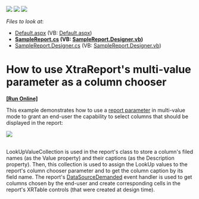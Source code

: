 <!-- default badges list -->
![](https://img.shields.io/endpoint?url=https://codecentral.devexpress.com/api/v1/VersionRange/128604322/15.2.4%2B)
[![](https://img.shields.io/badge/Open_in_DevExpress_Support_Center-FF7200?style=flat-square&logo=DevExpress&logoColor=white)](https://supportcenter.devexpress.com/ticket/details/T333639)
[![](https://img.shields.io/badge/📖_How_to_use_DevExpress_Examples-e9f6fc?style=flat-square)](https://docs.devexpress.com/GeneralInformation/403183)
<!-- default badges end -->
<!-- default file list -->
*Files to look at*:

* [Default.aspx](./CS/T333639/Default.aspx) (VB: [Default.aspx](./VB/T333639/Default.aspx))
* **[SampleReport.cs](./CS/T333639/SampleReport.cs) (VB: [SampleReport.Designer.vb](./VB/T333639/SampleReport.Designer.vb))**
* [SampleReport.Designer.cs](./CS/T333639/SampleReport.Designer.cs) (VB: [SampleReport.Designer.vb](./VB/T333639/SampleReport.Designer.vb))
<!-- default file list end -->
# How to use XtraReport's multi-value parameter as a column chooser
<!-- run online -->
**[[Run Online]](https://codecentral.devexpress.com/t333639/)**
<!-- run online end -->


<p>This example demonstrates how to use a <a href="https://documentation.devexpress.com/#XtraReports/CustomDocument9997">report parameter</a> in multi-value mode to grant an end-user the capability to select columns that should be displayed in the report:</p>
<img src="https://raw.githubusercontent.com/DevExpress-Examples/how-to-use-xtrareports-multi-value-parameter-as-a-column-chooser-t333639/15.2.4+/media/3e5d2742-b9ef-11e5-80bf-00155d62480c.png"><br><br>
<p>LookUpValueCollection is used in the report's class to store a column's filed names (as the Value property) and their captions (as the Description property). Then, this collection is used to assign the LookUp values to the report's column chooser parameter and to get the column caption by its field name. The report's <a href="https://documentation.devexpress.com/#XtraReports/DevExpressXtraReportsUIXtraReportBase_DataSourceDemandedtopic">DataSourceDemanded</a> event handler is used to get columns chosen by the end-user and create corresponding cells in the report's XRTable controls (that were created at design time).</p>

<br/>


